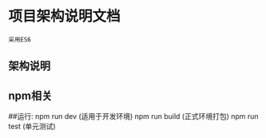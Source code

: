 # 项目架构说明文档
    采用ES6

## 架构说明

## npm相关


##运行:
		npm run dev    (适用于开发环境)
		npm run build  (正式环境打包)
		npm run test   (单元测试)